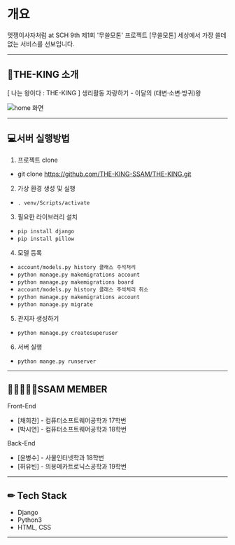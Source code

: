 # 개요

멋쟁이사자처럼 at SCH 9th 제1회 '무쓸모톤' 프로젝트
[무쓸모톤] 세상에서 가장 쓸데없는 서비스를 선보입니다.


---

## 🤴THE-KING 소개
[ 나는 왕이다 : THE-KING ]
생리활동 자랑하기 - 이달의 (대변·소변·방귀)왕

![home 화면](https://user-images.githubusercontent.com/81010175/127639141-bc29acd0-24c3-4d50-8ae3-2050d95f9388.png)

---

## 💻서버 실행방법
1. 프로젝트 clone
- git clone https://github.com/THE-KING-SSAM/THE-KING.git
2. 가상 환경 생성 및 실행
- `. venv/Scripts/activate`
3. 필요한 라이브러리 설치
- `pip install django`
- `pip install pillow`
4. 모델 등록
- `account/models.py history 클래스 주석처리`
- `python manage.py makemigrations account`
- `python manage.py makemigrations board`
- `account/models.py history 클래스 주석처리 취소`
- `python manage.py makemigrations account`
- `python manage.py migrate`
5. 관지자 생성하기
- `python manage.py createsuperuser`
6. 서버 실행
- `python mange.py runserver`


---

## 👨‍👨‍👨‍👧‍👧SSAM MEMBER
Front-End
- [채희찬] - 컴퓨터소프트웨어공학과 17학번
- [박시연] - 컴퓨터소프트웨어공학과 18학번

Back-End
- [윤병수] - 사물인터넷학과 18학번
- [허유빈] - 의용메카트로닉스공학과 19학번 

---

## ✏ Tech Stack
- Django
- Python3
- HTML, CSS

---

